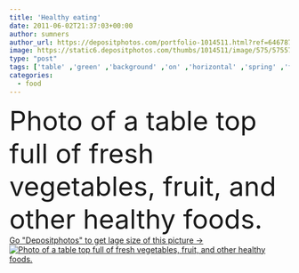 ```yaml
---
title: 'Healthy eating'
date: 2011-06-02T21:37:03+00:00
author: sumners
author_url: https://depositphotos.com/portfolio-1014511.html?ref=64678756
image: https://static6.depositphotos.com/thumbs/1014511/image/575/5755752/api_thumb_450.jpg?forcejpeg=true
type: "post"
tags: ['table' ,'green' ,'background' ,'on' ,'horizontal' ,'spring' ,'fresh' ,'healthy' ,'raw' ,'food' ,'diet' ,'apple' ,'fruit' ,'full' ,'mushroom' ,'eating' ,'tomato' ,'photo' ,'potato' ,'cherry' ,'eggplant' ,'carrot' ,'salad' ,'vegetarian' ,'vegetables' ,'bowl' ,'agriculture' ,'fingers' ,'wood' ,'foods' ,'top' ,'groceries' ,'strawberry' ,'other' ,'pasta' ,'banana' ,'produce' ,'crops' ,'onion' ,'of' ,'rice' ,'a' ,'and' ,'ladies' ,'celery' ,'spaghetti' ,'de' ,'cauliflower' ,'Asparagus' ,'mesa' ]
categories: 
  - food
---
```

<div aling="center">
            <font size="60"> Photo of a table top full of fresh vegetables, fruit, and other healthy foods.</font>   
</div>
<div>
    <a href='https://static6.depositphotos.com/thumbs/1014511/image/575/5755752/api_thumb_450.jpg?forcejpeg=true?ref=64678756' target=_blank > Go "Depositphotos" to get lage size of this picture ->
        <img href='https://static6.depositphotos.com/thumbs/1014511/image/575/5755752/api_thumb_450.jpg?forcejpeg=true?ref=64678756' src='https://static6.depositphotos.com/1014511/575/i/950/depositphotos_5755752-stock-photo-healthy-eating.jpg?forcejpeg=true' alt='Photo of a table top full of fresh vegetables, fruit, and other healthy foods.' >
    </a>
</div>
